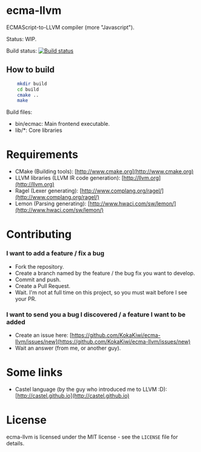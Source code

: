 ecma-llvm
=========

ECMAScript-to-LLVM compiler (more "Javascript").

Status: WIP.

Build status: [![Build status](https://travis-ci.org/KokaKiwi/ecma-llvm.png?branch=reboot)](https://travis-ci.org/KokaKiwi/ecma-llvm)

How to build
------------

~~~sh
    mkdir build
    cd build
    cmake ..
    make
~~~

Build files:
- bin/ecmac: Main frontend executable.
- lib/*: Core libraries

Requirements
============
- CMake (Building tools): [http://www.cmake.org](http://www.cmake.org)
- LLVM libraries (LLVM IR code generation): [http://llvm.org](http://llvm.org)
- Ragel (Lexer generating): [http://www.complang.org/ragel/](http://www.complang.org/ragel/)
- Lemon (Parsing generating): [http://www.hwaci.com/sw/lemon/](http://www.hwaci.com/sw/lemon/)

Contributing
============

### I want to add a feature / fix a bug ###
- Fork the repository.
- Create a branch named by the feature / the bug fix you want to develop.
- Commit and push.
- Create a Pull Request.
- Wait. I'm not at full time on this project, so you must wait before I see your PR.

### I want to send you a bug I discovered / a feature I want to be added ###
- Create an issue here: [https://github.com/KokaKiwi/ecma-llvm/issues/new](https://github.com/KokaKiwi/ecma-llvm/issues/new)
- Wait an answer (from me, or another guy).

Some links
==========
- Castel language (by the guy who introduced me to LLVM :D): [http://castel.github.io](http://castel.github.io)

License
=======
ecma-llvm is licensed under the MIT license - see the `LICENSE` file for details.
